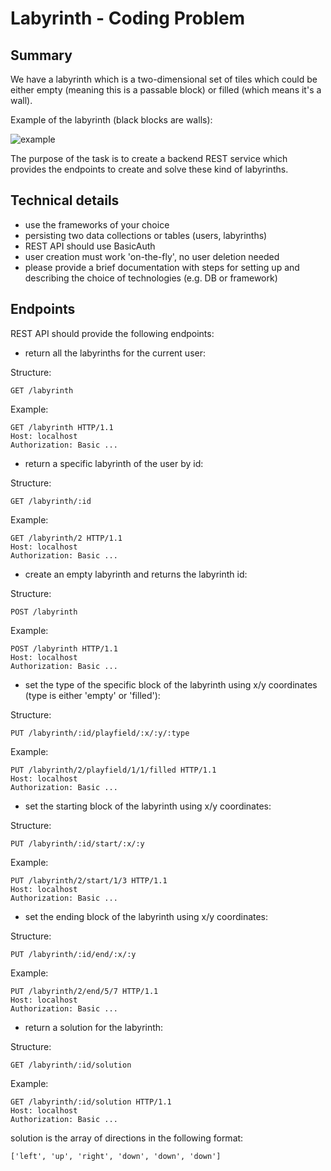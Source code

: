 # Labyrinth - Coding Problem

## Summary

We have a labyrinth which is a two-dimensional set of tiles which could
be either empty (meaning this is a passable block) or filled
(which means it's a wall).

Example of the labyrinth (black blocks are walls):

![example](./example.png)

The purpose of the task is to create a backend REST service which
provides the endpoints to create and solve these kind of labyrinths.

## Technical details

* use the frameworks of your choice
* persisting two data collections or tables (users, labyrinths)
* REST API should use BasicAuth
* user creation must work 'on-the-fly', no user deletion needed
* please provide a brief documentation with steps for setting up and
    describing the choice of technologies (e.g. DB or framework)

## Endpoints

REST API should provide the following endpoints:

* return all the labyrinths for the current user:

Structure:

```
GET /labyrinth
```

Example:

```
GET /labyrinth HTTP/1.1
Host: localhost
Authorization: Basic ...
```

* return a specific labyrinth of the user by id:

Structure:

```
GET /labyrinth/:id
```

Example:

```
GET /labyrinth/2 HTTP/1.1
Host: localhost
Authorization: Basic ...
```

* create an empty labyrinth and returns the labyrinth id:

Structure:

```
POST /labyrinth
```

Example:

```
POST /labyrinth HTTP/1.1
Host: localhost
Authorization: Basic ...
```

* set the type of the specific block of the labyrinth using x/y coordinates
    (type is either 'empty' or 'filled'):

Structure:

```
PUT /labyrinth/:id/playfield/:x/:y/:type
```

Example:

```
PUT /labyrinth/2/playfield/1/1/filled HTTP/1.1
Host: localhost
Authorization: Basic ...
```

* set the starting block of the labyrinth using x/y coordinates:

Structure:

```
PUT /labyrinth/:id/start/:x/:y
```

Example:

```
PUT /labyrinth/2/start/1/3 HTTP/1.1
Host: localhost
Authorization: Basic ...
```

* set the ending block of the labyrinth using x/y coordinates:

Structure:

```
PUT /labyrinth/:id/end/:x/:y
```

Example:

```
PUT /labyrinth/2/end/5/7 HTTP/1.1
Host: localhost
Authorization: Basic ...
```

* return a solution for the labyrinth:

Structure:

```
GET /labyrinth/:id/solution
```

Example:

```
GET /labyrinth/:id/solution HTTP/1.1
Host: localhost
Authorization: Basic ...
```

solution is the array of directions in the following format:

```
['left', 'up', 'right', 'down', 'down', 'down']
```
